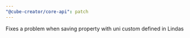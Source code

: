 ```yaml
---
"@cube-creator/core-api": patch
---
```


Fixes a problem when saving property with uni custom defined in Lindas
